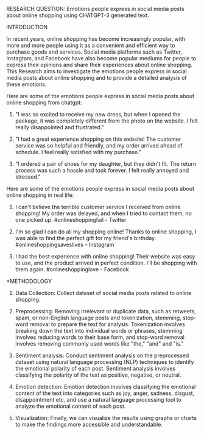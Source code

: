 RESEARCH QUESTION: 
Emotions people express in social media posts about online shopping using CHATGPT-3 generated text. 
 
INTRODUCTION 

In recent years, online shopping has become increasingly popular, with more and more people using it as a convenient and efficient way to purchase goods and services. Social media platforms such as Twitter, Instagram, and Facebook have also become popular mediums for people to express their opinions and share their experiences about online shopping. This Research aims to investigate the emotions people express in social media posts about online shopping and to provide a detailed analysis of these emotions. 

Here are some of the emotions people express in social media posts about online shopping from chatgpt: 

1. "I was so excited to receive my new dress, but when I opened the package, it was completely different from the photo on the website. I felt really disappointed and frustrated."

2. "I had a great experience shopping on this website! The customer service was so helpful and friendly, and my order arrived ahead of schedule. I feel really satisfied with my purchase."

3. "I ordered a pair of shoes for my daughter, but they didn't fit. The return process was such a hassle and took forever. I felt really annoyed and stressed." 

Here are some of the emotions people express in social media posts about online shopping in real life: 

1. I can't believe the terrible customer service I received from online shopping! My order was delayed, and when I tried to contact them, no one picked up. #onlineshoppingfail - Twitter 
 
2. I'm so glad I can do all my shopping online! Thanks to online shopping, I was able to find the perfect gift for my friend's birthday. #onlineshoppingsaveslives – Instagram 
 
3. I had the best experience with online shopping! Their website was easy to use, and the product arrived in perfect condition. I'll be shopping with them again. #onlineshoppinglove - Facebook

*METHODOLOGY 

1. Data Collection: Collect dataset of social media posts related to online shopping.

2. Preprocessing: Removing irrelevant or duplicate data, such as retweets, spam, or non-English language posts and tokenization, stemming, stop-word removal to prepare the text for analysis. Tokenization involves breaking down the text into individual words or phrases, stemming involves reducing words to their base form, and stop-word removal involves removing commonly used words like "the," "and" and "is."

3. Sentiment analysis: Conduct sentiment analysis on the preprocessed dataset using natural language processing (NLP) techniques to identify the emotional polarity of each post. Sentiment analysis involves classifying the polarity of the text as positive, negative, or neutral.

4. Emotion detection: Emotion detection involves classifying the emotional content of the text into categories such as joy, anger, sadness, disgust, disappointment etc. and use a natural language processing tool to analyze the emotional content of each post.

5. Visualization: Finally, we can visualize the results using graphs or charts to make the findings more accessible and understandable. 
